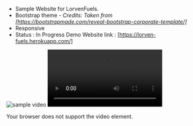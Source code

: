 - Sample Website for LorvenFuels.
- Bootstrap theme - *Credits: Taken from [https://bootstrapmade.com/reveal-bootstrap-corporate-template/]*
- Responsive 
- Status : In Progress 
Demo Website link  : [https://lorven-fuels.herokuapp.com/]

![sample video](https://drive.google.com/open?id=1YbRWjNq7MLgXreR2crsimx_7G_EToaEv)
<video controls="controls">
  <source type="video/webm" src="./lorvenfuels.webm"></source>
  <p>Your browser does not support the video element.</p>
</video>

